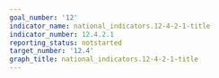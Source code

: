 ```yaml
---
goal_number: '12'
indicator_name: national_indicators.12-4-2-1-title
indicator_number: 12.4.2.1
reporting_status: notstarted
target_number: '12.4'
graph_title: national_indicators.12-4-2-1-title
---
```

